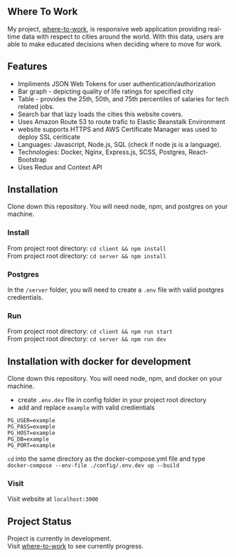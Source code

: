 ## Where To Work

My project, [where-to-work](https://where-to-work.com "where-to-work homepage"), is responsive web application providing real-time data with respect to cities around the world. With this data, users are able to make educated decisions when deciding where to move for work.

## Features

- Impliments JSON Web Tokens for user authentication/authorization
- Bar graph - depicting quality of life ratings for specified city
- Table - provides the 25th, 50th, and 75th percentiles of salaries for tech related jobs.
- Search bar that lazy loads the cities this website covers.
- Uses Amazon Route 53 to route trafic to Elastic Beanstalk Environment
- website supports HTTPS and AWS Certificate Manager was used to deploy SSL ceriticate
- Languages: Javascript, Node.js, SQL (check if node js is a language).
- Technologies: Docker, Nginx, Express.js, SCSS, Postgres, React-Bootstrap
- Uses Redux and Context API

## Installation

Clone down this repository. You will need node, npm, and postgres on your machine.

### Install

From project root directory: `cd client && npm install` \
From project root directory: `cd server && npm install`

### Postgres

In the `/server` folder, you will need to create a `.env` file with valid postgres credientials.

### Run

From project root directory: `cd client && npm run start` \
From project root directory: `cd server && npm run dev`

## Installation with docker for development

Clone down this repository. You will need node, npm, and docker on your machine.

- create `.env.dev` file in config folder in your project root directory
- add and replace `example` with valid credientials

```
PG_USER=example
PG_PASS=example
PG_HOST=example
PG_DB=example
PG_PORT=example
```

`cd` into the same directory as the docker-compose.yml file and type \
`docker-compose --env-file ./config/.env.dev up --build`

### Visit

Visit website at `localhost:3000`

## Project Status

Project is currently in development.\
Visit [where-to-work](https://where-to-work.com "Google's Homepage") to see currently progress.
